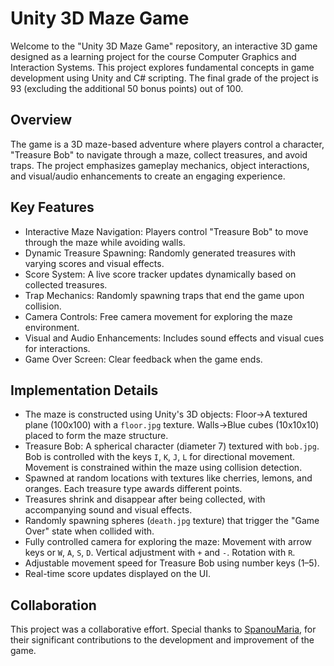 # Unity 3D Maze Game
Welcome to the "Unity 3D Maze Game" repository, an interactive 3D game designed as a learning project for the course Computer Graphics and Interaction Systems. This project explores fundamental concepts in game development using Unity and C# scripting. The final grade of the project is 93 (excluding the additional 50 bonus points) out of 100.



## Overview
The game is a 3D maze-based adventure where players control a character, "Treasure Bob" to navigate through a maze, collect treasures, and avoid traps. The project emphasizes gameplay mechanics, object interactions, and visual/audio enhancements to create an engaging experience.



## Key Features
- Interactive Maze Navigation: Players control "Treasure Bob" to move through the maze while avoiding walls.
- Dynamic Treasure Spawning: Randomly generated treasures with varying scores and visual effects.
- Score System: A live score tracker updates dynamically based on collected treasures.
- Trap Mechanics: Randomly spawning traps that end the game upon collision.
- Camera Controls: Free camera movement for exploring the maze environment.
- Visual and Audio Enhancements: Includes sound effects and visual cues for interactions.
- Game Over Screen: Clear feedback when the game ends.



## Implementation Details
- The maze is constructed using Unity's 3D objects: Floor->A textured plane (100x100) with a `floor.jpg` texture. Walls->Blue cubes
  (10x10x10) placed to form the maze structure.
- Treasure Bob: A spherical character (diameter 7) textured with `bob.jpg`. Bob is controlled with the keys `I`, `K`, `J`, `L` for directional movement. Movement is constrained within the maze using collision detection.
- Spawned at random locations with textures like cherries, lemons, and oranges. Each treasure type awards different points.
- Treasures shrink and disappear after being collected, with accompanying sound and visual effects.
- Randomly spawning spheres (`death.jpg` texture) that trigger the "Game Over" state when collided with.
- Fully controlled camera for exploring the maze: Movement with arrow keys or `W`, `A`, `S`, `D`. Vertical adjustment
  with `+` and `-`. Rotation with `R`.
- Adjustable movement speed for Treasure Bob using number keys (1–5).
- Real-time score updates displayed on the UI.



## Collaboration
This project was a collaborative effort. Special thanks to [SpanouMaria](https://github.com/SpanouMaria), for their significant contributions to the development and improvement of the game.
